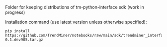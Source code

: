 Folder for keeping distributions of tm-python-interface sdk (work in progress)

Installation command (use latest version unless otherwise specified):
```
pip install https://github.com/TrendMiner/notebooks/raw/main/sdk/trendminer_interface-0.1.dev905.tar.gz
```
